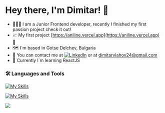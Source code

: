# Hey there, I'm Dimitar! 👋

- 👨🏻‍💻 I am a Junior Frontend developer, recently I finished my first passion project check it out!
- 📈 My first project [https://aniline.vercel.app](https://aniline.vercel.app) 👀
- 🗺️ I`m based in Gotse Delchev, Bulgaria
- 📧 You can contact me at [![LinkedIn](https://img.shields.io/badge/LinkedIn-%230077B5.svg?logo=linkedin&logoColor=white)](https://www.linkedin.com/in/dimitar-vlahov-04b829227/) or at dimitarvlahov24@gmail.com
- 🧠 Currently I`m learning ReactJS

### :hammer_and_wrench: Languages and Tools

[![My Skills](https://skillicons.dev/icons?i=js,typescript,html,css,angular,react)](https://skillicons.dev)

[![My Skills](https://skillicons.dev/icons?i=nodejs,express,mongodb,git)](https://skillicons.dev)

![](https://github-readme-streak-stats.herokuapp.com/?user=vlahoff&theme=synthwave&hide_border=true)<br/>
